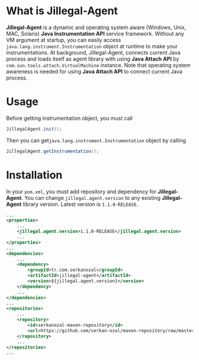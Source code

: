 What is Jillegal-Agent
==============

**Jillegal-Agent** is a dynamic and operating system aware (Windows, Unix, MAC, Solaris) **Java Instrumentation API** service framework. Without any VM argument at startup, you can easily access `java.lang.instrument.Instrumentation` object at runtime to make your instrumentations. At background, Jillegal-Agent, connects current Java process and loads itself as agent library with using **Java Attach API** by `com.sun.tools.attach.VirtualMachine` instance. Note that operating system awareness is needed for using **Java Attach API** to connect current Java process.

Usage
=======

Before getting instrumentation object, you must call

~~~~~ java
JillegalAgent.init();
~~~~~

Then you can get`java.lang.instrument.Instrumentation` object by calling

~~~~~ java
JillegalAgent.getInstrumentation();
~~~~~

Installation
=======

In your `pom.xml`, you must add repository and dependency for **Jillegal-Agent**. 
You can change `jillegal.agent.version` to any existing **Jillegal-Agent** library version.
Latest version is `1.1.0-RELEASE`.

~~~~~ xml
...
<properties>
    ...
    <jillegal.agent.version>1.1.0-RELEASE</jillegal.agent.version>
    ...
</properties>
...
<dependencies>
    ...
	<dependency>
		<groupId>tr.com.serkanozal</groupId>
		<artifactId>jillegal-agent</artifactId>
		<version>${jillegal.agent.version}</version>
	</dependency>
	...
</dependencies>
...
<repositories>
	...
	<repository>
		<id>serkanozal-maven-repository</id>
		<url>https://github.com/serkan-ozal/maven-repository/raw/master/</url>
	</repository>
	...
</repositories>
...
~~~~~
